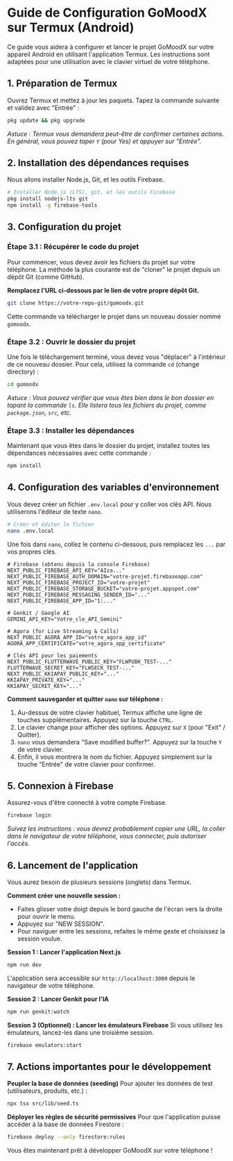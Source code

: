 # Guide de Configuration GoMoodX sur Termux (Android)

Ce guide vous aidera à configurer et lancer le projet GoMoodX sur votre appareil Android en utilisant l'application Termux. Les instructions sont adaptées pour une utilisation avec le clavier virtuel de votre téléphone.

## 1. Préparation de Termux

Ouvrez Termux et mettez à jour les paquets. Tapez la commande suivante et validez avec "Entrée" :

```bash
pkg update && pkg upgrade
```
*Astuce : Termux vous demandera peut-être de confirmer certaines actions. En général, vous pouvez taper `Y` (pour Yes) et appuyer sur "Entrée".*

## 2. Installation des dépendances requises

Nous allons installer Node.js, Git, et les outils Firebase.

```bash
# Installer Node.js (LTS), git, et les outils Firebase
pkg install nodejs-lts git
npm install -g firebase-tools
```

## 3. Configuration du projet

### Étape 3.1 : Récupérer le code du projet

Pour commencer, vous devez avoir les fichiers du projet sur votre téléphone. La méthode la plus courante est de "cloner" le projet depuis un dépôt Git (comme GitHub).

**Remplacez l'URL ci-dessous par le lien de votre propre dépôt Git.**

```bash
git clone https://votre-repo-git/gomoodx.git
```
Cette commande va télécharger le projet dans un nouveau dossier nommé `gomoodx`.

### Étape 3.2 : Ouvrir le dossier du projet

Une fois le téléchargement terminé, vous devez vous "déplacer" à l'intérieur de ce nouveau dossier. Pour cela, utilisez la commande `cd` (change directory) :

```bash
cd gomoodx
```

*Astuce : Vous pouvez vérifier que vous êtes bien dans le bon dossier en tapant la commande `ls`. Elle listera tous les fichiers du projet, comme `package.json`, `src`, etc.*

### Étape 3.3 : Installer les dépendances

Maintenant que vous êtes dans le dossier du projet, installez toutes les dépendances nécessaires avec cette commande :

```bash
npm install
```

## 4. Configuration des variables d'environnement

Vous devez créer un fichier `.env.local` pour y coller vos clés API. Nous utiliserons l'éditeur de texte `nano`.

```bash
# Créer et éditer le fichier
nano .env.local
```

Une fois dans `nano`, collez le contenu ci-dessous, puis remplacez les `...` par vos propres clés.

```env
# Firebase (obtenu depuis la console Firebase)
NEXT_PUBLIC_FIREBASE_API_KEY="AIza..."
NEXT_PUBLIC_FIREBASE_AUTH_DOMAIN="votre-projet.firebaseapp.com"
NEXT_PUBLIC_FIREBASE_PROJECT_ID="votre-projet"
NEXT_PUBLIC_FIREBASE_STORAGE_BUCKET="votre-projet.appspot.com"
NEXT_PUBLIC_FIREBASE_MESSAGING_SENDER_ID="..."
NEXT_PUBLIC_FIREBASE_APP_ID="1:..."

# Genkit / Google AI
GEMINI_API_KEY="Votre_cle_API_Gemini"

# Agora (for Live Streaming & Calls)
NEXT_PUBLIC_AGORA_APP_ID="votre_agora_app_id"
AGORA_APP_CERTIFICATE="votre_agora_app_certificate"

# Clés API pour les paiements
NEXT_PUBLIC_FLUTTERWAVE_PUBLIC_KEY="FLWPUBK_TEST-..."
FLUTTERWAVE_SECRET_KEY="FLWSECK_TEST-..."
NEXT_PUBLIC_KKIAPAY_PUBLIC_KEY="..."
KKIAPAY_PRIVATE_KEY="..."
KKIAPAY_SECRET_KEY="..."
```

**Comment sauvegarder et quitter `nano` sur téléphone :**

1.  Au-dessus de votre clavier habituel, Termux affiche une ligne de touches supplémentaires. Appuyez sur la touche `CTRL`.
2.  Le clavier change pour afficher des options. Appuyez sur `X` (pour "Exit" / Quitter).
3.  `nano` vous demandera "Save modified buffer?". Appuyez sur la touche `Y` de votre clavier.
4.  Enfin, il vous montrera le nom du fichier. Appuyez simplement sur la touche "Entrée" de votre clavier pour confirmer.

## 5. Connexion à Firebase

Assurez-vous d'être connecté à votre compte Firebase.

```bash
firebase login
```
*Suivez les instructions : vous devrez probablement copier une URL, la coller dans le navigateur de votre téléphone, vous connecter, puis autoriser l'accès.*

## 6. Lancement de l'application

Vous aurez besoin de plusieurs sessions (onglets) dans Termux.

**Comment créer une nouvelle session :**
- Faites glisser votre doigt depuis le bord gauche de l'écran vers la droite pour ouvrir le menu.
- Appuyez sur "NEW SESSION".
- Pour naviguer entre les sessions, refaites le même geste et choisissez la session voulue.

**Session 1 : Lancer l'application Next.js**
```bash
npm run dev
```
L'application sera accessible sur `http://localhost:3000` depuis le navigateur de votre téléphone.

**Session 2 : Lancer Genkit pour l'IA**
```bash
npm run genkit:watch
```

**Session 3 (Optionnel) : Lancer les émulateurs Firebase**
Si vous utilisez les émulateurs, lancez-les dans une troisième session.
```bash
firebase emulators:start
```

## 7. Actions importantes pour le développement

**Peupler la base de données (seeding)**
Pour ajouter les données de test (utilisateurs, produits, etc.) :

```bash
npx tsx src/lib/seed.ts
```

**Déployer les règles de sécurité permissives**
Pour que l'application puisse accéder à la base de données Firestore :

```bash
firebase deploy --only firestore:rules
```

Vous êtes maintenant prêt à développer GoMoodX sur votre téléphone !
